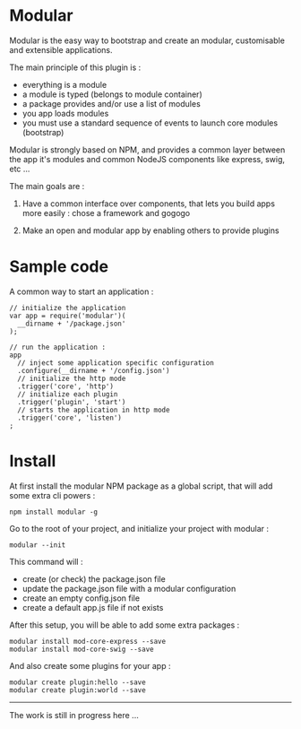 Modular
=======

Modular is the easy way to bootstrap and create an modular, customisable and extensible
applications.

The main principle of this plugin is :

 - everything is a module
 - a module is typed (belongs to module container)
 - a package provides and/or use a list of modules
 - you app loads modules
 - you must use a standard sequence of events to launch core modules (bootstrap)

Modular is strongly based on NPM, and provides a common layer between
the app it's modules and common NodeJS components like express, swig, etc ...

The main goals are :

1. Have a common interface over components, that lets you build apps more easily : chose a framework and gogogo

2. Make an open and modular app by enabling others to provide plugins

# Sample code

A common way to start an application :

```
// initialize the application
var app = require('modular')(
  __dirname + '/package.json'
);

// run the application :
app
  // inject some application specific configuration
  .configure(__dirname + '/config.json')
  // initialize the http mode
  .trigger('core', 'http')
  // initialize each plugin
  .trigger('plugin', 'start')
  // starts the application in http mode
  .trigger('core', 'listen')
;
```

# Install

At first install the modular NPM package as a global script, that will add some
extra cli powers :

```
npm install modular -g
```

Go to the root of your project, and initialize your project with modular :

```
modular --init
```

This command will :

- create (or check) the package.json file
- update the package.json file with a modular configuration
- create an empty config.json file
- create a default app.js file if not exists

After this setup, you will be able to add some extra packages :

```
modular install mod-core-express --save
modular install mod-core-swig --save
```

And also create some plugins for your app :

```
modular create plugin:hello --save
modular create plugin:world --save
```

---

The work is still in progress here ...